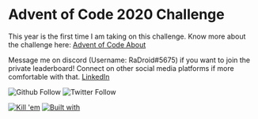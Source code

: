 # Advent of Code 2020 Challenge
This year is the first time I am taking on this challenge. Know more about the challenge here: [Advent of Code About](https://adventofcode.com/)

Message me on discord (Username: RaDroid#5675) if you want to join the private leaderboard!
Connect on other social media platforms if more comfortable with that. [LinkedIn](https://www.linkedin.com/in/raj-dholakia/)

![Github Follow](https://img.shields.io/github/followers/radroid?label=Follow&style=social) 
![Twitter Follow](https://img.shields.io/twitter/follow/Ra_Droid?label=Follow&style=social)

[![Kill 'em](https://forthebadge.com/images/badges/oooo-kill-em.svg)](https://forthebadge.com) 
[![Built with](https://forthebadge.com/images/badges/built-with-love.svg)](https://forthebadge.com)
